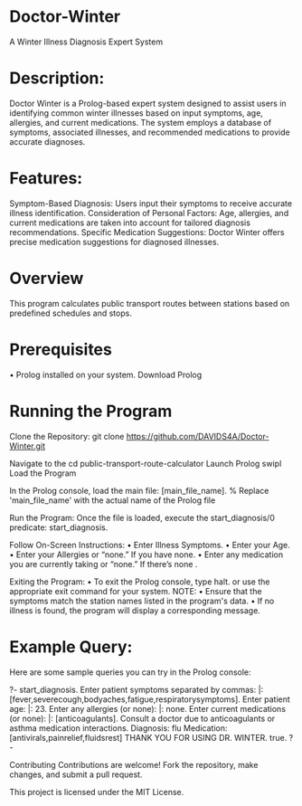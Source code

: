 # Doctor-Winter

A Winter Illness Diagnosis Expert System
# Description:

Doctor Winter is a Prolog-based expert system designed to assist users in identifying common winter illnesses based on input symptoms, age, allergies, and current medications. The system employs a database of symptoms, associated illnesses, and recommended medications to provide accurate diagnoses.
# Features:

Symptom-Based Diagnosis: Users input their symptoms to receive accurate illness identification.
Consideration of Personal Factors: Age, allergies, and current medications are taken into account for tailored diagnosis recommendations.
Specific Medication Suggestions: Doctor Winter offers precise medication suggestions for diagnosed illnesses.
# Overview 

This program calculates public transport routes between stations based on predefined schedules and stops.
# Prerequisites

•	Prolog installed on your system. Download Prolog
# Running the Program 

Clone the Repository:
git clone https://github.com/DAVIDS4A/Doctor-Winter.git

Navigate to the 
cd public-transport-route-calculator
Launch Prolog
swipl
Load the Program

In the Prolog console, load the main file:
[main_file_name]. % Replace 'main_file_name' with the actual name of the Prolog file

Run the Program: Once the file is loaded, execute the start_diagnosis/0 predicate:
start_diagnosis.

Follow On-Screen Instructions:
•	Enter Illness Symptoms.
•	Enter your Age.
•	Enter your Allergies or “none.” If you have none.
•	Enter any medication you are currently taking or “none.” If there’s none .

Exiting the Program:
•	To exit the Prolog console, type halt. or use the appropriate exit command for your system.
NOTE:
•	Ensure that the symptoms match the station names listed in the program's data.
•	If no illness is found, the program will display a corresponding message.

# Example Query: 
Here are some sample queries you can try in the Prolog console:

?- start_diagnosis.
Enter patient symptoms separated by commas: 
|: [fever,severecough,bodyaches,fatigue,respiratorysymptoms].
Enter patient age: 
|: 23.
Enter any allergies (or none): 
|: none.
Enter current medications (or none): 
|: [anticoagulants].
Consult a doctor due to anticoagulants or asthma medication interactions.
Diagnosis: flu
Medication: [antivirals,painrelief,fluidsrest]
THANK YOU FOR USING DR. WINTER.
true.
?-

Contributing Contributions are welcome! Fork the repository, make changes, and submit a pull request.

This project is licensed under the MIT License.



